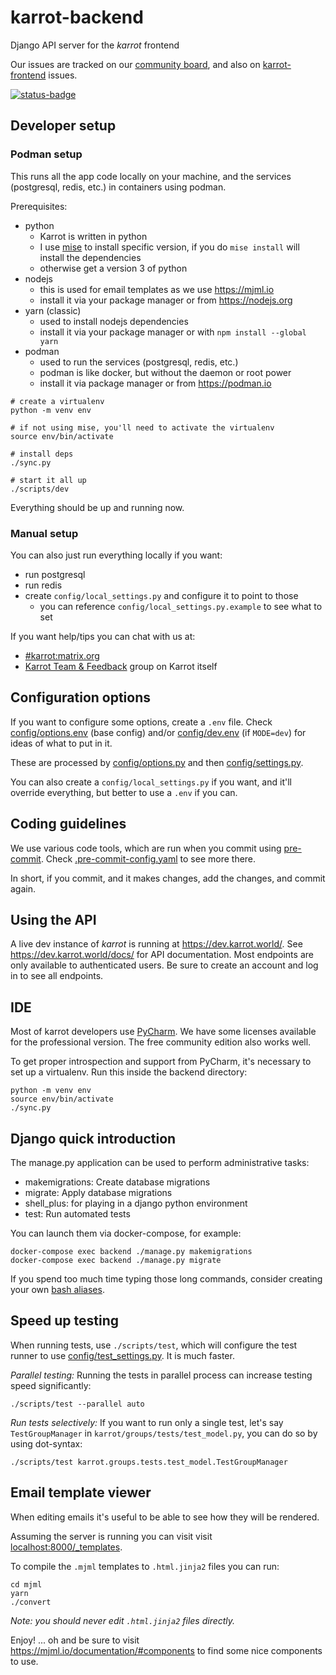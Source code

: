 # karrot-backend

Django API server for the _karrot_ frontend

Our issues are tracked on our [community board](https://community.karrot.world/c/32/l/latest?board=default), and also on [karrot-frontend](https://codeberg.org/karrot/karrot-frontend/issues) issues.

[![status-badge](https://ci.codeberg.org/api/badges/13131/status.svg)](https://ci.codeberg.org/repos/13131)

## Developer setup

### Podman setup

This runs all the app code locally on your machine, and the services (postgresql, redis, etc.) in containers using podman.

Prerequisites:
- python
  - Karrot is written in python
  - I use [mise](https://mise.jdx.dev) to install specific version, if you do `mise install` will install the dependencies
  - otherwise get a version 3 of python
- nodejs
  - this is used for email templates as we use https://mjml.io
  - install it via your package manager or from https://nodejs.org
- yarn (classic)
  - used to install nodejs dependencies
  - install it via your package manager or with `npm install --global yarn`
- podman
  - used to run the services (postgresql, redis, etc.)
  - podman is like docker, but without the daemon or root power
  - install it via package manager or from https://podman.io

```commandline
# create a virtualenv
python -m venv env

# if not using mise, you'll need to activate the virtualenv
source env/bin/activate

# install deps
./sync.py

# start it all up
./scripts/dev
```

Everything should be up and running now.

### Manual setup

You can also just run everything locally if you want:

- run postgresql
- run redis
- create `config/local_settings.py` and configure it to point to those
  - you can reference `config/local_settings.py.example` to see what to set

If you want help/tips you can chat with us at:
- [#karrot:matrix.org](https://matrix.to/#/#karrot:matrix.org)
- [Karrot Team & Feedback](https://karrot.world/#/groupPreview/191) group on Karrot itself

## Configuration options

If you want to configure some options, create a `.env` file. Check [config/options.env](config/options.env) (base config) and/or [config/dev.env](config/dev.env) (if `MODE=dev`) for ideas of what to put in it.

These are processed by [config/options.py](config/options.py) and then [config/settings.py](config/settings.py).

You can also create a `config/local_settings.py` if you want, and it'll override everything, but better to use a `.env` if you can.

## Coding guidelines

We use various code tools, which are run when you commit using [pre-commit](https://pre-commit.com/). Check [.pre-commit-config.yaml](.pre-commit-config.yaml) to see more there.

In short, if you commit, and it makes changes, add the changes, and commit again.

## Using the API

A live dev instance of _karrot_ is running at https://dev.karrot.world/. See https://dev.karrot.world/docs/ for API documentation. Most endpoints are only available to authenticated users. Be sure to create an account and log in to see all endpoints.

## IDE

Most of karrot developers use [PyCharm](https://www.jetbrains.com/pycharm/download/). We have some licenses available for the professional version. The free community edition also works well.

To get proper introspection and support from PyCharm, it's necessary to set up a virtualenv. Run this inside the backend directory:

```
python -m venv env
source env/bin/activate
./sync.py
```

## Django quick introduction

The manage.py application can be used to perform administrative tasks:

  - makemigrations: Create database migrations
  - migrate: Apply database migrations
  - shell\_plus: for playing in a django python environment
  - test: Run automated tests

You can launch them via docker-compose, for example:

```
docker-compose exec backend ./manage.py makemigrations
docker-compose exec backend ./manage.py migrate
```

If you spend too much time typing those long commands, consider creating your own [bash aliases](https://askubuntu.com/questions/17536/how-do-i-create-a-permanent-bash-alias).


## Speed up testing

When running tests, use `./scripts/test`, which will configure the test runner to use [config/test_settings.py](config/test_settings.py). It is much faster.

*Parallel testing:* Running the tests in parallel process can increase testing speed significantly:

```
./scripts/test --parallel auto
```

*Run tests selectively:* If you want to run only a single test, let's say
`TestGroupManager` in `karrot/groups/tests/test_model.py`, you can do so by
using dot-syntax:

```
./scripts/test karrot.groups.tests.test_model.TestGroupManager
```

## Email template viewer

When editing emails it's useful to be able to see how they will be rendered.

Assuming the server is running you can visit visit [localhost:8000/\_templates](http://localhost:8000/_templates).

To compile the `.mjml` templates to `.html.jinja2` files you can run:
```
cd mjml
yarn
./convert
```

_Note: you should never edit `.html.jinja2` files directly._

Enjoy! ... oh and be sure to visit https://mjml.io/documentation/#components to find some nice components to use.
